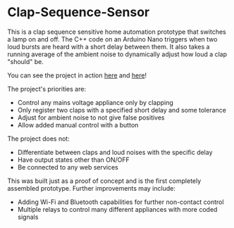 # Clap-Sequence-Sensor
This is a clap sequence sensitive home automation prototype that switches a lamp on and off. The C++ code on an Arduino Nano triggers when two loud bursts are heard with a short delay between them. It also takes a running average of the ambient noise to dynamically adjust how loud a clap "should" be.

You can see the project in action [here](https://drive.google.com/file/d/1aQnVMMlvzVrTAkEzOU4e5Kmv4VtDMiW6/view?usp=sharing) and [here](https://drive.google.com/file/d/1mcpacmlS0m4yFFPM0VmUJa7d9wNWRGuU/view?usp=sharing)!

The project's priorities are:
* Control any mains voltage appliance only by clapping
* Only register two claps with a specified short delay and some tolerance
* Adjust for ambient noise to not give false positives
* Allow added manual control with a button

The project does not:
* Differentiate between claps and loud noises with the specific delay
* Have output states other than ON/OFF
* Be connected to any web services

This was built just as a proof of concept and is the first completely assembled prototype.
Further improvements may include:
* Adding Wi-Fi and Bluetooth capabilities for further non-contact control
* Multiple relays to control many different appliances with more coded signals

